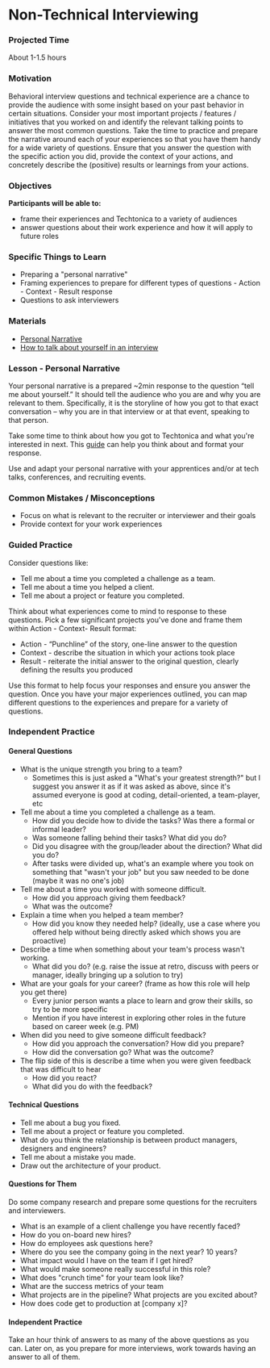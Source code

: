 # Non-Technical Interviewing

### Projected Time

About 1-1.5 hours

### Motivation

Behavioral interview questions and technical experience are a chance to provide the audience with some insight based on your past behavior in certain situations. Consider your most important projects / features / initiatives that you worked on and identify the relevant talking points to answer the most common questions. Take the time to practice and prepare the narrative around each of your experiences so that you have them handy for a wide variety of questions. Ensure that you answer the question with the specific action you did, provide the context of your actions, and concretely describe the (positive) results or learnings from your actions.

### Objectives

**Participants will be able to:**

- frame their experiences and Techtonica to a variety of audiences
- answer questions about their work experience and how it will apply to future roles

### Specific Things to Learn

- Preparing a "personal narrative"
- Framing experiences to prepare for different types of questions - Action - Context - Result response
- Questions to ask interviewers

### Materials

- [Personal Narrative](https://docs.google.com/document/d/1SkGqJfPYdDvZO1VDzTLxT7Uq_D5WiscvhX5-dYjrvac/edit?usp=sharing)
- [How to talk about yourself in an interview](https://stackoverflow.blog/2017/04/27/how-to-talk-about-yourself-in-an-interview/)

### Lesson - Personal Narrative

Your personal narrative is a prepared ~2min response to the question “tell me about yourself.” It should tell the audience who you are and why you are relevant to them. Specifically, it is the storyline of how you got to that exact conversation – why you are in that interview or at that event, speaking to that person.

Take some time to think about how you got to Techtonica and what you're interested in next. This [guide](https://docs.google.com/document/d/1SkGqJfPYdDvZO1VDzTLxT7Uq_D5WiscvhX5-dYjrvac/edit?usp=sharing) can help you think about and format your response.

Use and adapt your personal narrative with your apprentices and/or at tech talks, conferences, and recruiting events.

### Common Mistakes / Misconceptions

- Focus on what is relevant to the recruiter or interviewer and their goals
- Provide context for your work experiences

### Guided Practice

Consider questions like:

- Tell me about a time you completed a challenge as a team.
- Tell me about a time you helped a client.
- Tell me about a project or feature you completed.

Think about what experiences come to mind to response to these questions. Pick a few significant projects you've done and frame them within Action - Context- Result format:

- Action - “Punchline” of the story, one-line answer to the question
- Context - describe the situation in which your actions took place
- Result - reiterate the initial answer to the original question, clearly defining the results you produced

Use this format to help focus your responses and ensure you answer the question. Once you have your major experiences outlined, you can map different questions to the experiences and prepare for a variety of questions.

### Independent Practice

#### General Questions

- What is the unique strength you bring to a team?
  - Sometimes this is just asked a "What's your greatest strength?" but I suggest you answer it as if it was asked as above, since it's assumed everyone is good at coding, detail-oriented, a team-player, etc
- Tell me about a time you completed a challenge as a team.
  - How did you decide how to divide the tasks? Was there a formal or informal leader?
  - Was someone falling behind their tasks? What did you do?
  - Did you disagree with the group/leader about the direction? What did you do?
  - After tasks were divided up, what's an example where you took on something that "wasn't your job" but you saw needed to be done (maybe it was no one's job)
- Tell me about a time you worked with someone difficult.
  - How did you approach giving them feedback?
  - What was the outcome?
- Explain a time when you helped a team member?
  - How did you know they needed help? (ideally, use a case where you offered help without being directly asked which shows you are proactive)
- Describe a time when something about your team's process wasn't working.
  - What did you do? (e.g. raise the issue at retro, discuss with peers or manager, ideally bringing up a solution to try)
- What are your goals for your career? (frame as how this role will help you get there)
  - Every junior person wants a place to learn and grow their skills, so try to be more specific
  - Mention if you have interest in exploring other roles in the future based on career week (e.g. PM)
- When did you need to give someone difficult feedback? 
  - How did you approach the conversation? How did you prepare?
  - How did the conversation go? What was the outcome?
- The flip side of this is describe a time when you were given feedback that was difficult to hear
  - How did you react?
  - What did you do with the feedback?

#### Technical Questions

- Tell me about a bug you fixed.
- Tell me about a project or feature you completed.
- What do you think the relationship is between product managers, designers and engineers?
- Tell me about a mistake you made.
- Draw out the architecture of your product.

#### Questions for Them

Do some company research and prepare some questions for the recruiters and interviewers.

- What is an example of a client challenge you have recently faced?
- How do you on-board new hires?
- How do employees ask questions here?
- Where do you see the company going in the next year? 10 years?
- What impact would I have on the team if I get hired?
- What would make someone really successful in this role?
- What does "crunch time" for your team look like?
- What are the success metrics of your team
- What projects are in the pipeline? What projects are you excited about?
- How does code get to production at [company x]?

#### Independent Practice

Take an hour think of answers to as many of the above questions as you can. Later on, as you prepare for more interviews, work towards having an answer to all of them.
